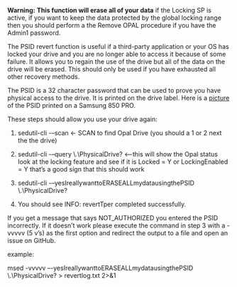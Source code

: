 **Warning:**
**This function will erase all of your data** if the Locking SP is active, if you want to keep the data protected by the global locking range then you should perform a the Remove OPAL procedure if you have the Admin1 password.

The PSID revert function is useful if a third-party application or your OS has locked your drive and you are no longer able to access it because of some failure.  It allows you to regain the use of the drive but all of the data on the drive will be erased.  This should only be used if you have exhausted all other recovery methods.

The PSID is a 32 character password that can be used to prove you have physical access to the drive.  It is printed on the drive label.  Here is a [picture](http://www.tweaktown.com/image.php?image=imagescdn.tweaktown.com/content/6/7/6714_10_samsung_850_pro_256gb_ssd_review_full.jpg) of the PSID printed on a Samsung 850 PRO.

 

These steps should allow you use your drive again:

1. sedutil-cli -–scan <- SCAN to find Opal Drive (you should a 1 or 2 next the the drive)
2. sedutil-cli -–query \\.\PhysicalDrive? <–this will show the Opal status
         look at the locking  feature and see if it is Locked = Y  or LockingEnabled = Y
         that’s a good sign that this should work

3. sedutil-cli -–yesIreallywanttoERASEALLmydatausingthePSID <YOURPSID> \\.\PhysicalDrive?
4. You should see INFO: revertTper completed successfully.

If you get a message that says NOT_AUTHORIZED you entered the PSID incorrectly.
If it doesn’t work please execute the command in step 3 with a -vvvvv (5 v’s) as the first option and
redirect the output to a file and open an issue on GitHub.

example:

msed -vvvvv –-yesIreallywanttoERASEALLmydatausingthePSID <YOURPSID> \\.\PhysicalDrive? > revertlog.txt 2>&1

